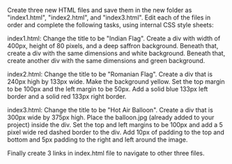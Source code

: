 Create three new HTML files and save them in the new folder as "index1.html", "index2.html", and "index3.html". Edit each of the files in order and complete the following tasks, using internal CSS style sheets:

index1.html:
Change the title to be "Indian Flag". Create a div with width of 400px, height of 80 pixels, and a deep saffron background. Beneath that, create a div with the same dimensions and white background. Beneath that, create another div with the same dimensions and green background.

index2.html:
Change the title to be "Romanian Flag". Create a div that is 240px high by 133px wide. Make the background yellow. Set the top margin to be 100px and the left margin to be 50px. Add a solid blue 133px left border and a solid red 133px right border.

index3.html:
Change the title to be "Hot Air Balloon". Create a div that is 300px wide by 375px high. Place the balloon.jpg (already added to your project) inside the div. Set the top and left margins to be 100px and add a 5 pixel wide red dashed border to the div. Add 10px of padding to the top and bottom and 5px padding to the right and left around the image.

Finally create 3 links in index.html file to navigate to other three files.